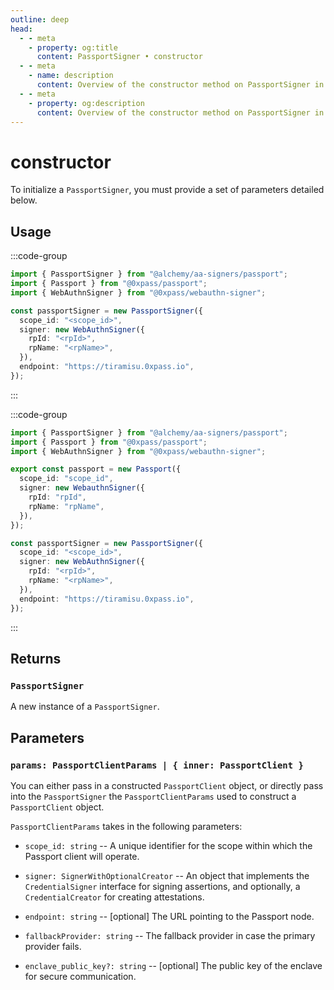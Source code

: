 ```yaml
---
outline: deep
head:
  - - meta
    - property: og:title
      content: PassportSigner • constructor
  - - meta
    - name: description
      content: Overview of the constructor method on PassportSigner in aa-signers
  - - meta
    - property: og:description
      content: Overview of the constructor method on PassportSigner in aa-signers
---
```


# constructor

To initialize a `PassportSigner`, you must provide a set of parameters detailed below.

## Usage

:::code-group

```ts [example.ts]
import { PassportSigner } from "@alchemy/aa-signers/passport";
import { Passport } from "@0xpass/passport";
import { WebAuthnSigner } from "@0xpass/webauthn-signer";

const passportSigner = new PassportSigner({
  scope_id: "<scope_id>",
  signer: new WebAuthnSigner({
    rpId: "<rpId>",
    rpName: "<rpName>",
  }),
  endpoint: "https://tiramisu.0xpass.io",
});
```

:::

:::code-group

```ts [example.ts]
import { PassportSigner } from "@alchemy/aa-signers/passport";
import { Passport } from "@0xpass/passport";
import { WebAuthnSigner } from "@0xpass/webauthn-signer";

export const passport = new Passport({
  scope_id: "scope_id",
  signer: new WebauthnSigner({
    rpId: "rpId",
    rpName: "rpName",
  }),
});

const passportSigner = new PassportSigner({
  scope_id: "<scope_id>",
  signer: new WebAuthnSigner({
    rpId: "<rpId>",
    rpName: "<rpName>",
  }),
  endpoint: "https://tiramisu.0xpass.io",
});
```

:::

## Returns

### `PassportSigner`

A new instance of a `PassportSigner`.

## Parameters

### `params: PassportClientParams | { inner: PassportClient }`

You can either pass in a constructed `PassportClient` object, or directly pass into the `PassportSigner` the `PassportClientParams` used to construct a `PassportClient` object.

`PassportClientParams` takes in the following parameters:

- `scope_id: string` -- A unique identifier for the scope within which the Passport client will operate.

- `signer: SignerWithOptionalCreator` -- An object that implements the `CredentialSigner` interface for signing assertions, and optionally, a `CredentialCreator` for creating attestations.

- `endpoint: string` -- [optional] The URL pointing to the Passport node.

- `fallbackProvider: string` -- The fallback provider in case the primary provider fails.

- `enclave_public_key?: string` -- [optional] The public key of the enclave for secure communication.
